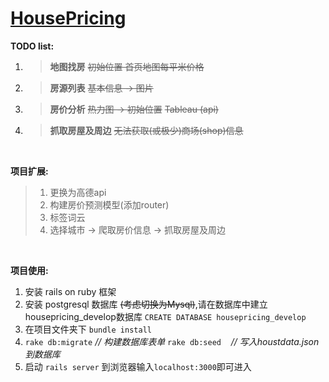 
# [HousePricing](https://github.com/PENGZhaoqing/HousePricing)

**TODO list:**
1. > __地图找房__ 
~~初始位置  首页地图每平米价格~~

2. > **房源列表**
~~基本信息 -> 图片~~

3. > **房价分析**
~~热力图 -> 初始位置~~
~~Tableau (api)~~

4. > **抓取房屋及周边**
~~无法获取(或极少)商场(shop)信息~~


<br/>

**项目扩展:**
> 1. 更换为高德api
> 3. 构建房价预测模型(添加router)
> 4. 标签词云
> 2. 选择城市 -> 爬取房价信息 -> 抓取房屋及周边

<br/>

**项目使用:**
1. 安装 rails on ruby 框架
2. 安装 postgresql 数据库&nbsp;~~(考虑切换为Mysql)~~,请在数据库中建立housepricing_develop数据库
    `CREATE DATABASE housepricing_develop`
3. 在项目文件夹下
`bundle install`
4. `rake db:migrate`&nbsp;*// 构建数据库表单*
   `rake db:seed`&nbsp;&nbsp;&nbsp;&nbsp;*// 写入houstdata.json到数据库*
5. 启动
`rails server`
到浏览器输入`localhost:3000`即可进入
